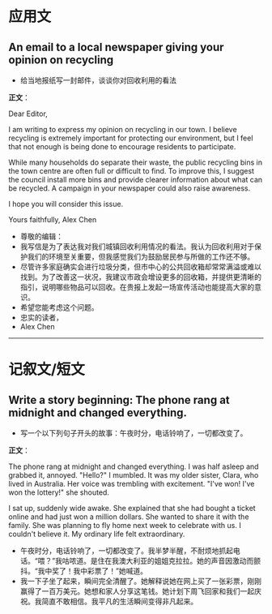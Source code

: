 # 应用文

## An email to a local newspaper giving your opinion on recycling
- 给当地报纸写一封邮件，谈谈你对回收利用的看法

**正文**：

Dear Editor,

I am writing to express my opinion on recycling in our town. I believe recycling is extremely important for protecting our environment, but I feel that not enough is being done to encourage residents to participate.

While many households do separate their waste, the public recycling bins in the town centre are often full or difficult to find. To improve this, I suggest the council install more bins and provide clearer information about what can be recycled. A campaign in your newspaper could also raise awareness.

I hope you will consider this issue.

Yours faithfully,
Alex Chen

- 尊敬的编辑：
- 我写信是为了表达我对我们城镇回收利用情况的看法。我认为回收利用对于保护我们的环境至关重要，但我感觉我们为鼓励居民参与所做的工作还不够。
- 尽管许多家庭确实会进行垃圾分类，但市中心的公共回收箱却常常满溢或难以找到。为了改善这一状况，我建议市政会增设更多的回收箱，并提供更清晰的指引，说明哪些物品可以回收。在贵报上发起一场宣传活动也能提高大家的意识。
- 希望您能考虑这个问题。
- 忠实的读者，
- Alex Chen

---

# 记叙文/短文

## Write a story beginning: The phone rang at midnight and changed everything.
- 写一个以下列句子开头的故事：午夜时分，电话铃响了，一切都改变了。

**正文**：

The phone rang at midnight and changed everything. I was half asleep and grabbed it, annoyed. "Hello?" I mumbled. It was my older sister, Clara, who lived in Australia. Her voice was trembling with excitement. "I've won! I've won the lottery!" she shouted.

I sat up, suddenly wide awake. She explained that she had bought a ticket online and had just won a million dollars. She wanted to share it with the family. She was planning to fly home next week to celebrate with us. I couldn't believe it. My ordinary life felt extraordinary.

- 午夜时分，电话铃响了，一切都改变了。我半梦半醒，不耐烦地抓起电话。“喂？”我咕哝道。是住在我澳大利亚的姐姐克拉拉。她的声音因激动而颤抖。“我中奖了！我中彩票了！”她喊道。
- 我一下子坐了起来，瞬间完全清醒了。她解释说她在网上买了一张彩票，刚刚赢得了一百万美元。她想和家人分享这笔钱。她计划下周飞回家和我们一起庆祝。我简直不敢相信。我平凡的生活瞬间变得非凡起来。
